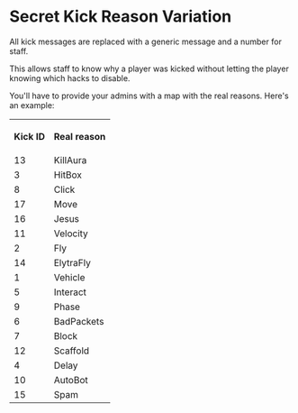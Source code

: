 # Secret Kick Reason Variation
All kick messages are replaced with a generic message and a number for staff.

This allows staff to know why a player was kicked without letting the player knowing which hacks to disable.

You'll have to provide your admins with a map with the real reasons. Here's an example:

<table>
<tr>
<th>

Kick ID
</th>
<th>

Real reason
</th>
</tr>
<tr>
<td>
13
</td>
<td>
KillAura
</td>
</tr>
<tr>
<td>
3
</td>
<td>
HitBox
</td>
</tr>
<tr>
<td>
8
</td>
<td>
Click
</td>
</tr>
<tr>
<td>
17
</td>
<td>
Move
</td>
</tr>
<tr>
<td>
16
</td>
<td>
Jesus
</td>
</tr>
<tr>
<td>
11
</td>
<td>
Velocity
</td>
</tr>
<tr>
<td>
2
</td>
<td>
Fly
</td>
</tr>
<tr>
<td>
14
</td>
<td>
ElytraFly
</td>
</tr>
<tr>
<td>
1
</td>
<td>
Vehicle
</td>
</tr>
<tr>
<td>
5
</td>
<td>
Interact
</td>
</tr>
<tr>
<td>
9
</td>
<td>
Phase
</td>
</tr>
<tr>
<td>
6
</td>
<td>
BadPackets
</td>
</tr>
<tr>
<td>
7
</td>
<td>
Block
</td>
</tr>
<tr>
<td>
12
</td>
<td>
Scaffold
</td>
</tr>
<tr>
<td>
4
</td>
<td>
Delay
</td>
</tr>
<tr>
<td>
10
</td>
<td>
AutoBot
</td>
</tr>
<tr>
<td>
15
</td>
<td>
Spam
</td>
</tr>
</table>